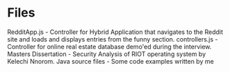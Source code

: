 # Files

RedditApp.js - Controller for Hybrid Application that navigates to the Reddit site and loads and displays entries from the funny section.
controllers.js - Controller for online real estate database demo'ed during the interview.
Masters Dissertation - Security Analysis of RIOT operating system by Kelechi Nnorom.
Java source files - Some code examples written by me

